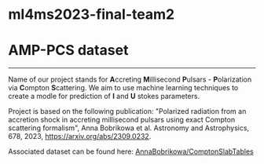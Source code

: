 # ml4ms2023-final-team2

# AMP-PCS dataset
-----
Name of our project stands for **A**ccreting **M**illisecond **P**ulsars - **P**olarization via **C**ompton **S**cattering.
We aim to use machine learning techniques to create a modle for prediction of **I** and **U** stokes parameters.

Project is based on the following publication:
"Polarized radiation from an accretion shock in accreting millisecond pulsars using exact Compton scattering formalism", Anna Bobrikowa et al. Astronomy and Astrophysics, 678, 2023, https://arxiv.org/abs/2309.0232.

Associated dataset can be found here:
[AnnaBobrikowa/ComptonSlabTables](https://github.com/AnnaBobrikova/ComptonSlabTables)
